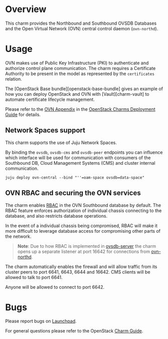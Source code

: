 # Overview

This charm provides the Northbound and Southbound OVSDB Databases and the
Open Virtual Network (OVN) central control daemon (`ovn-northd`).

# Usage

OVN makes use of Public Key Infrastructure (PKI) to authenticate and authorize
control plane communication.  The charm requires a Certificate Authority to be
present in the model as represented by the `certificates` relation.

The [OpenStack Base bundle][openstack-base-bundle] gives an example of how you
can deploy OpenStack and OVN with [Vault][charm-vault] to automate certificate
lifecycle management.

Please refer to the [OVN Appendix][ovn-cdg] in the
[OpenStack Charms Deployment Guide][cdg] for details.

## Network Spaces support

This charm supports the use of Juju Network Spaces.

By binding the `ovsdb`, `ovsdb-cms` and `ovsdb-peer` endpoints you can
influence which interface will be used for communication with consumers of
the Southbound DB, Cloud Management Systems (CMS) and cluster internal
communication.

    juju deploy ovn-central --bind "''=oam-space ovsdb=data-space"

## OVN RBAC and securing the OVN services

The charm enables [RBAC][ovn-rbac]
in the OVN Southbound database by default.  The RBAC feature enforces
authorization of individual chassis connecting to the database, and also
restricts database operations.

In the event of a individual chassis being compromised, RBAC will make it more
difficult to leverage database access for compromising other parts of the network.

> **Note**: Due to how RBAC is implemented in [ovsdb-server][ovsdb-server]
  the charm opens up a separate listener at port 16642 for connections from
  [ovn-northd][ovn-northd].

The charm automatically enables the firewall and will allow traffic from its
cluster peers to port 6641, 6643, 6644 and 16642.  CMS clients will be allowed
to talk to port 6641.

Anyone will be allowed to connect to port 6642.

# Bugs

Please report bugs on [Launchpad][lp-ovn-central].

For general questions please refer to the OpenStack [Charm Guide][cg].

<!-- LINKS -->
[cg]: https://docs.openstack.org/charm-guide/latest/
[cdg]: https://docs.openstack.org/project-deploy-guide/charm-deployment-guide/latest/
[ovn-cdg]: https://docs.openstack.org/project-deploy-guide/charm-deployment-guide/latest/app-ovn.html
[ovn-rbac]: https://github.com/ovn-org/ovn/blob/master/Documentation/topics/role-based-access-control.rst
[ovsdb-server]: https://github.com/openvswitch/ovs/blob/master/Documentation/ref/ovsdb-server.7.rst#413-transact
[ovn-northd]: https://manpages.ubuntu.com/manpages/eoan/en/man8/ovn-northd.8.html
[lp-ovn-central]: https://bugs.launchpad.net/charm-ovn-central/+filebug
